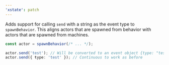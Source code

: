 ```yaml
---
'xstate': patch
---
```


Adds support for calling `send` with a string as the event type to `spawnBehavior`.
This aligns actors that are spawned from behavior with actors that are spawned from machines.

```typescript
const actor = spawnBehavior(/* ... */);

actor.send('test'); // Will be converted to an event object {type: "test"}
actor.send({ ŧype: 'test' }); // Continuous to work as before
```
